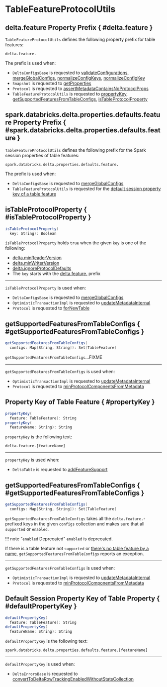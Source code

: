 # TableFeatureProtocolUtils

## <span id="FEATURE_PROP_PREFIX"> delta.feature Property Prefix { #delta.feature }

`TableFeatureProtocolUtils` defines the following property prefix for table features:

```text
delta.feature.
```

The prefix is used when:

* `DeltaConfigsBase` is requested to [validateConfigurations](../table-properties/DeltaConfigs.md#validateConfigurations), [mergeGlobalConfigs](../table-properties/DeltaConfigs.md#mergeGlobalConfigs), [normalizeConfigKeys](../table-properties/DeltaConfigs.md#normalizeConfigKeys), [normalizeConfigKey](../table-properties/DeltaConfigs.md#normalizeConfigKey)
* `Snapshot` is requested to [getProperties](../Snapshot.md#getProperties)
* `Protocol` is requested to [assertMetadataContainsNoProtocolProps](../Protocol.md#assertMetadataContainsNoProtocolProps)
* `TableFeatureProtocolUtils` is requested to [propertyKey](#propertyKey), [getSupportedFeaturesFromTableConfigs](#getSupportedFeaturesFromTableConfigs), [isTableProtocolProperty](#isTableProtocolProperty)

## <span id="DEFAULT_FEATURE_PROP_PREFIX"> spark.databricks.delta.properties.defaults.feature Property Prefix { #spark.databricks.delta.properties.defaults.feature }

`TableFeatureProtocolUtils` defines the following prefix for the Spark session properties of table features:

```text
spark.databricks.delta.properties.defaults.feature.
```

The prefix is used when:

* `DeltaConfigsBase` is requested to [mergeGlobalConfigs](../table-properties/DeltaConfigs.md#mergeGlobalConfigs)
* `TableFeatureProtocolUtils` is requested for the [default session property key of a table feature](#defaultPropertyKey)

## isTableProtocolProperty { #isTableProtocolProperty }

```scala
isTableProtocolProperty(
  key: String): Boolean
```

`isTableProtocolProperty` holds `true` when the given `key` is one of the following:

* [delta.minReaderVersion](../Protocol.md#MIN_READER_VERSION_PROP)
* [delta.minWriterVersion](../Protocol.md#MIN_WRITER_VERSION_PROP)
* [delta.ignoreProtocolDefaults](../table-properties/DeltaConfigs.md#CREATE_TABLE_IGNORE_PROTOCOL_DEFAULTS)
* The `key` starts with the [delta.feature.](#FEATURE_PROP_PREFIX) prefix

---

`isTableProtocolProperty` is used when:

* `DeltaConfigsBase` is requested to [mergeGlobalConfigs](../table-properties/DeltaConfigs.md#mergeGlobalConfigs)
* `OptimisticTransactionImpl` is requested to [updateMetadataInternal](../OptimisticTransactionImpl.md#updateMetadataInternal)
* `Protocol` is requested to [forNewTable](../Protocol.md#forNewTable)

## getSupportedFeaturesFromTableConfigs { #getSupportedFeaturesFromTableConfigs }

```scala
getSupportedFeaturesFromTableConfigs(
  configs: Map[String, String]): Set[TableFeature]
```

`getSupportedFeaturesFromTableConfigs`...FIXME

---

`getSupportedFeaturesFromTableConfigs` is used when:

* `OptimisticTransactionImpl` is requested to [updateMetadataInternal](../OptimisticTransactionImpl.md#updateMetadataInternal)
* `Protocol` is requested to [minProtocolComponentsFromMetadata](../Protocol.md#minProtocolComponentsFromMetadata)

## Property Key of Table Feature { #propertyKey }

```scala
propertyKey(
  feature: TableFeature): String
propertyKey(
  featureName: String): String
```

`propertyKey` is the following text:

```text
delta.feature.[featureName]
```

---

`propertyKey` is used when:

* `DeltaTable` is requested to [addFeatureSupport](../DeltaTable.md#addFeatureSupport)

## getSupportedFeaturesFromTableConfigs { #getSupportedFeaturesFromTableConfigs }

```scala
getSupportedFeaturesFromTableConfigs(
  configs: Map[String, String]): Set[TableFeature]
```

`getSupportedFeaturesFromTableConfigs` takes all the `delta.feature.`-prefixed keys in the given `configs` collection and makes sure that all `supported` or `enabled`.

!!! note "`enabled` Deprecated"
    `enabled` is deprecated.

If there is a table feature not `supported` or [there's no table feature by a name](TableFeature.md#featureNameToFeature), `getSupportedFeaturesFromTableConfigs` reports an exception.

---

`getSupportedFeaturesFromTableConfigs` is used when:

* `OptimisticTransactionImpl` is requested to [updateMetadataInternal](../OptimisticTransactionImpl.md#updateMetadataInternal)
* `Protocol` is requested to [minProtocolComponentsFromMetadata](../Protocol.md#minProtocolComponentsFromMetadata)

## Default Session Property Key of Table Property { #defaultPropertyKey }

```scala
defaultPropertyKey(
  feature: TableFeature): String
defaultPropertyKey(
  featureName: String): String
```

`defaultPropertyKey` is the following text:

```text
spark.databricks.delta.properties.defaults.feature.[featureName]
```

---

`defaultPropertyKey` is used when:

* `DeltaErrorsBase` is requested to [convertToDeltaRowTrackingEnabledWithoutStatsCollection](../DeltaErrorsBase.md#convertToDeltaRowTrackingEnabledWithoutStatsCollection)

